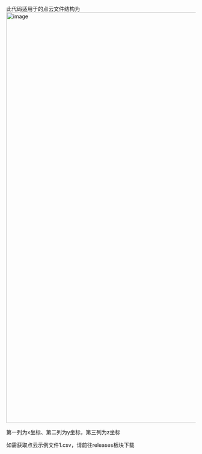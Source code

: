 此代码适用于的点云文件结构为<img width="622" height="1091" alt="image" src="https://github.com/user-attachments/assets/05ceb78a-1212-46ce-b647-115cde7b0a1f" />

第一列为x坐标、第二列为y坐标，第三列为z坐标

如需获取点云示例文件1.csv，请前往releases板块下载
